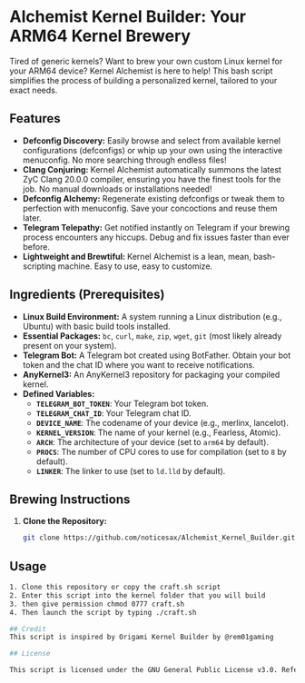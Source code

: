 # Alchemist Kernel Builder: Your ARM64 Kernel Brewery

Tired of generic kernels?  Want to brew your own custom Linux kernel for your ARM64 device?  Kernel Alchemist is here to help! This bash script simplifies the process of building a personalized kernel, tailored to your exact needs.

## Features

* **Defconfig Discovery:**  Easily browse and select from available kernel configurations (defconfigs) or whip up your own using the interactive menuconfig. No more searching through endless files!
* **Clang Conjuring:** Kernel Alchemist automatically summons the latest ZyC Clang 20.0.0 compiler, ensuring you have the finest tools for the job.  No manual downloads or installations needed!
* **Defconfig Alchemy:**  Regenerate existing defconfigs or tweak them to perfection with menuconfig.  Save your concoctions and reuse them later.
* **Telegram Telepathy:**  Get notified instantly on Telegram if your brewing process encounters any hiccups.  Debug and fix issues faster than ever before.
* **Lightweight and Brewtiful:**  Kernel Alchemist is a lean, mean, bash-scripting machine.  Easy to use, easy to customize.

## Ingredients (Prerequisites)

* **Linux Build Environment:** A system running a Linux distribution (e.g., Ubuntu) with basic build tools installed.
* **Essential Packages:** `bc`, `curl`, `make`, `zip`, `wget`, `git` (most likely already present on your system).
* **Telegram Bot:**  A Telegram bot created using BotFather. Obtain your bot token and the chat ID where you want to receive notifications.
* **AnyKernel3:** An AnyKernel3 repository for packaging your compiled kernel.
* **Defined Variables:**
    * **`TELEGRAM_BOT_TOKEN`**: Your Telegram bot token.
    * **`TELEGRAM_CHAT_ID`**: Your Telegram chat ID.
    * **`DEVICE_NAME`**: The codename of your device (e.g., merlinx, lancelot).
    * **`KERNEL_VERSION`**: The name of your kernel (e.g., Fearless, Atomic).
    * **`ARCH`**:  The architecture of your device (set to `arm64` by default).
    * **`PROCS`**: The number of CPU cores to use for compilation (set to `8` by default).
    * **`LINKER`**: The linker to use (set to `ld.lld` by default).

## Brewing Instructions

1. **Clone the Repository:**
   ```bash
   git clone https://github.com/noticesax/Alchemist_Kernel_Builder.git

## Usage
   ```bash
1. Clone this repository or copy the craft.sh script
2. Enter this script into the kernel folder that you will build
3. then give permission chmod 0777 craft.sh
4. Then launch the script by typing ./craft.sh
   
## Credit
This script is inspired by Origami Kernel Builder by @rem01gaming

## License

This script is licensed under the GNU General Public License v3.0. Refer to the [LICENSE](LICENSE) file for more details.
